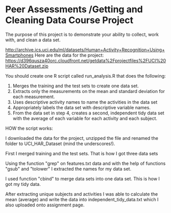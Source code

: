 # Peer Assessments /Getting and Cleaning Data Course Project

The purpose of this project is to demonstrate your ability to collect, work with, and clean a data set.

http://archive.ics.uci.edu/ml/datasets/Human+Activity+Recognition+Using+Smartphones 
Here are the data for the project: 
https://d396qusza40orc.cloudfront.net/getdata%2Fprojectfiles%2FUCI%20HAR%20Dataset.zip 

You should create one R script called run_analysis.R that does the following:

1. Merges the training and the test sets to create one data set.
2. Extracts only the measurements on the mean and standard deviation for each measurement. 
3. Uses descriptive activity names to name the activities in the data set
4. Appropriately labels the data set with descriptive variable names. 
5. From the data set in step 4, creates a second, independent tidy data set with the average of each variable for each activity and each subject.

HOW the script works:

I downloaded the data for the project, unzipped the file and renamed the folder to UCI_HAR_Dataset (mind the underscores!).

First I merged training and the test sets. That is how I got three data sets

Using the function "grep" on features.txt data and with the help of functions "gsub" and "tolower" I extracted the names for my data set.

I used function "cbind" to merge data sets into one data set. This is how I got my tidy data.

After extracting unique subjects and activities I was able to calculate the mean (average) and write the data into independent_tidy_data.txt which I also uploaded onto assignment page.